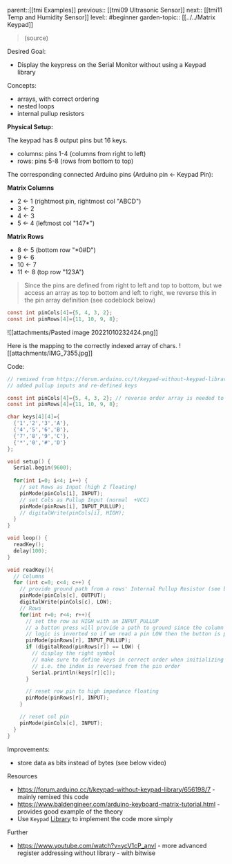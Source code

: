parent::[[tmi Examples]]
previous:: [[tmi09 Ultrasonic Sensor]]
next:: [[tmi11 Temp and Humidity Sensor]]
level:: #beginner
garden-topic:: [[../../Matrix Keypad]]

>  (source)

Desired Goal:
- Display the keypress on the Serial Monitor without using a Keypad library

Concepts:
- arrays, with correct ordering
- nested loops
- internal pullup resistors

**Physical Setup:**

The keypad has 8 output pins but 16 keys.
- columns:  pins 1-4 (columns from right to left)
- rows: pins 5-8 (rows from bottom to top)

The corresponding connected Arduino pins (Arduino pin <-  Keypad Pin):

**Matrix Columns**
- 2 <- 1 (rightmost pin, rightmost col "ABCD")
- 3 <- 2 
- 4 <- 3
- 5 <- 4 (leftmost col "147\*")

**Matrix Rows**
- 8 <- 5 (bottom row "\*0#D")
- 9 <- 6
- 10 <- 7
- 11 <- 8 (top row "123A")

> Since the pins are defined from right to left and top to bottom, but we access an array as top to bottom and left to right, we reverse this in the pin array definition (see codeblock below)

```c 
const int pinCols[4]={5, 4, 3, 2}; 
const int pinRows[4]={11, 10, 9, 8};
```

![[attachments/Pasted image 20221010232424.png]]

Here is the mapping to the correctly indexed array of chars. 
![[attachments/IMG_7355.jpg]]

Code:

``` c
// remixed from https://forum.arduino.cc/t/keypad-without-keypad-library/656198/7
// added pullup inputs and re-defined keys

const int pinCols[4]={5, 4, 3, 2}; // reverse order array is needed to access and print correctly
const int pinRows[4]={11, 10, 9, 8};

char keys[4][4]={
  {'1','2','3','A'},
  {'4','5','6','B'},
  {'7','8','9','C'},
  {'*','0','#','D'}
};

void setup() {
  Serial.begin(9600);
  
  for(int i=0; i<4; i++) {
    // set Rows as Input (high Z floating)
    pinMode(pinCols[i], INPUT);
    // set Cols as Pullup Input (normal  +VCC)
    pinMode(pinRows[i], INPUT_PULLUP);
    // digitalWrite(pinCols[i], HIGH);
  }
}

void loop() {
  readKey();
  delay(100);
}

void readKey(){
  // Columns 
  for (int c=0; c<4; c++) {
    // provide ground path from a rows' Internal Pullup Resistor (see below)
    pinMode(pinCols[c], OUTPUT);
    digitalWrite(pinCols[c], LOW);
    // Rows 
    for(int r=0; r<4; r++){
      // set the row as HIGH with an INPUT_PULLUP 
      // a button press will provide a path to ground since the column pin is set LOW
      // logic is inverted so if we read a pin LOW then the button is pressed
      pinMode(pinRows[r], INPUT_PULLUP);
      if (digitalRead(pinRows[r]) == LOW) { 
        // display the right symbol
        // make sure to define keys in correct order when initializing
        // i.e. the index is reversed from the pin order
        Serial.println(keys[r][c]); 
      }

      // reset row pin to high impedance floating
      pinMode(pinRows[r], INPUT); 
    }

    // reset col pin
    pinMode(pinCols[c], INPUT); 
  }
}
```

Improvements:
- store data as bits instead of bytes (see below video)

Resources
- https://forum.arduino.cc/t/keypad-without-keypad-library/656198/7 - mainly remixed this code
- https://www.baldengineer.com/arduino-keyboard-matrix-tutorial.html - provides good example of the theory
- Use `Keypad` [Library](https://www.arduino.cc/reference/en/libraries/keypad/) to implement the code more simply 

Further
- https://www.youtube.com/watch?v=ycV1cP_anvI - more advanced register addressing without library - with bitwise